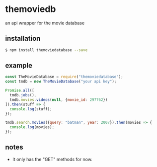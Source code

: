 # themoviedb
an api wrapper for the movie database

## installation
```bash
$ npm install themoviedatabase --save
```

## example
```javascript
const TheMovieDatabase = require("themoviedatabase");
const tmdb = new TheMovieDatabase("your api key");

Promise.all([
  tmdb.jobs(),
  tmdb.movies.videos(null, {movie_id: 297762})
]).then(stuff => {
  console.log(stuff);
});

tmdb.search.movies({query: "batman", year: 2007}).then(movies => {
  console.log(movies);
});
```

## notes

* It only has the "GET" methods for now.
